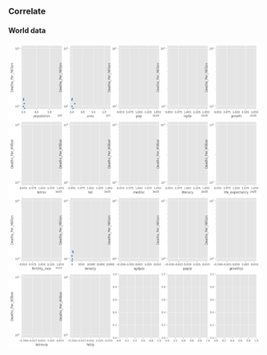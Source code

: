 ### Correlate

#### World data

![Different world data correlation with Deaths_Per_Million](../img/correlate.png)
